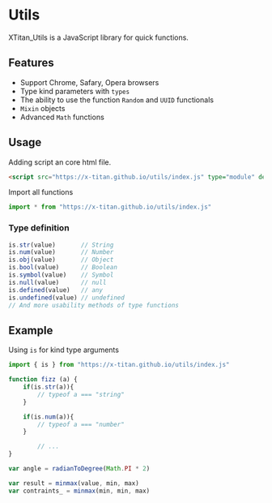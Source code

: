 # Utils

XTitan_Utils is a JavaScript library for quick functions.

## Features

- Support Chrome, Safary, Opera browsers
- Type kind parameters with `types`
- The ability to use the function `Random` and `UUID` functionals
- `Mixin` objects
- Advanced `Math` functions

## Usage

Adding script an core html file.

```html
<script src="https://x-titan.github.io/utils/index.js" type="module" defer></script>
```

Import all functions

```javascript
import * from "https://x-titan.github.io/utils/index.js"
```

### Type definition

```javascript
is.str(value)       // String
is.num(value)       // Number
is.obj(value)       // Object
is.bool(value)      // Boolean
is.symbol(value)    // Symbol
is.null(value)      // null
is.defined(value)   // any
is.undefined(value) // undefined
// And more usability methods of type functions
```

## Example

Using `is` for kind type arguments 

```javascript
import { is } from "https://x-titan.github.io/utils/index.js"

function fizz (a) {
    if(is.str(a)){
        // typeof a === "string"
    }

    if(is.num(a)){
        // typeof a === "number"
    }

        // ...
}
```

```javascript
var angle = radianToDegree(Math.PI * 2)
```

```javascript
var result = minmax(value, min, max)
var contraints_ = minmax(min, min, max)
```
